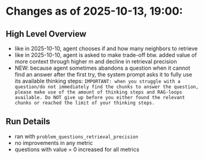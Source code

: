 # Changes as of 2025-10-13, 19:00:

## High Level Overview
- like in 2025-10-10, agent chooses if and how many neighbors to retrieve
- like in 2025-10-10, agent is asked to make trade-off btw. added value of more context through higher m and decline in retrieval precision
- NEW: because agent sometimes abandons a question when it cannot find an answer after the first try, the system prompt asks it to fully use its available thinking steps:
  `IMPORTANT: when you struggle with a question/do not immediately find the chunks to answer the question, please make use of the amount of thinking steps and RAG-loops available. Do NOT give up before you either found the relevant chunks or reached the limit of your thinking steps.`


## Run Details
- ran with `problem_questions_retrieval_precision`
- no improvements in any metric
- questions with value = 0 increased for all metrics 
